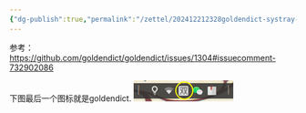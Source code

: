 ```yaml
---
{"dg-publish":true,"permalink":"/zettel/202412212328goldendict-systray-icon/","title":202412212328,"tags":["icon-theme","goldendict","美化","linux","systray"],"created":"2024-12-21T23:28:59+08:00"}
---
```


参考：https://github.com/goldendict/goldendict/issues/1304#issuecomment-732902086

下图最后一个图标就是goldendict.
![image-20241221.232209.968](/img/user/assets/image-20241221.232209.968.png)